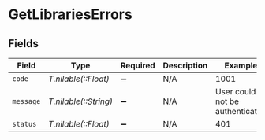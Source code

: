 # GetLibrariesErrors


## Fields

| Field                           | Type                            | Required                        | Description                     | Example                         |
| ------------------------------- | ------------------------------- | ------------------------------- | ------------------------------- | ------------------------------- |
| `code`                          | *T.nilable(::Float)*            | :heavy_minus_sign:              | N/A                             | 1001                            |
| `message`                       | *T.nilable(::String)*           | :heavy_minus_sign:              | N/A                             | User could not be authenticated |
| `status`                        | *T.nilable(::Float)*            | :heavy_minus_sign:              | N/A                             | 401                             |